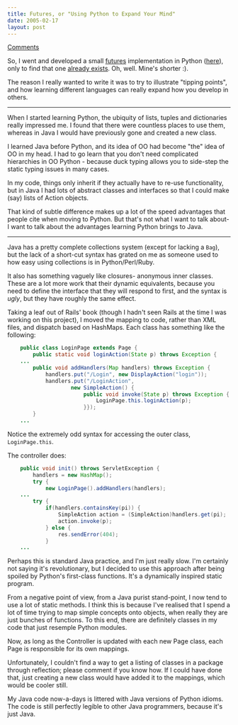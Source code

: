```yaml
---
title: Futures, or "Using Python to Expand Your Mind"
date: 2005-02-17
layout: post
---
```


[Comments](http://www.artima.com/forums/flat.jsp?forum=122&thread=94852)

So, I went and developed a small [futures][2] implementation in Python
([here][1]), only to find that one [already exists][3]. Oh, well. Mine's
shorter :).

The reason I really wanted to write it was to try to illustrate "tipping
points", and how learning different languages can really expand how you develop
in others.

-----

When I started learning Python, the ubiquity of lists, tuples and dictionaries
really impressed me. I found that there were countless places to use them,
whereas in Java I would have previously gone and created a new class.

I learned Java before Python, and its idea of OO had become "the" idea of OO in
my head.  I had to go learn that you don't need complicated hierarchies in OO
Python - because duck typing allows you to side-step the static typing issues
in many cases.

In my code, things only inherit if they actually have to re-use
functionality, but in Java I had lots of abstract classes and interfaces so
that I could make (say) lists of Action objects.

That kind of subtle difference makes up a lot of the speed advantages that
people cite when moving to Python. But that's not what I want to talk about- I
want to talk about the advantages learning Python brings to Java.

-----

Java has a pretty complete collections system (except for lacking a
<code>Bag</code>), but the lack of a short-cut syntax has grated on me as
someone used to how easy using collections is in Python/Perl/Ruby.

It also has something vaguely like closures- anonymous inner classes. These are
a lot more work that their dynamic equivalents, because you need to define the
interface that they will respond to first, and the syntax is *ugly*, but they
have roughly the same effect.

Taking a leaf out of Rails' book (though I hadn't seen Rails at the time I was
working on this project), I moved the mapping to code, rather than XML files, and
dispatch based on HashMaps. Each class has something like the following:

```java
    public class LoginPage extends Page {
        public static void loginAction(State p) throws Exception {
    ...
        public void addHandlers(Map handlers) throws Exception {
            handlers.put("/Login", new DisplayAction("login"));
            handlers.put("/LoginAction",
                    new SimpleAction() {
                        public void invoke(State p) throws Exception {
                            LoginPage.this.loginAction(p);
                        }});
        }
    ...
```

Notice the extremely odd syntax for accessing the outer class, <code>LoginPage.this</code>.

The controller does:

```java
    public void init() throws ServletException {
        handlers = new HashMap();
        try {
            new LoginPage().addHandlers(handlers);
    ...
        try {
            if(handlers.containsKey(pi)) {
                SimpleAction action = (SimpleAction)handlers.get(pi);
                action.invoke(p);
            } else {
                res.sendError(404);
            }
    ...
```

Perhaps this is standard Java practice, and I'm just really slow. I'm certainly
not saying it's revolutionary, but I decided to use this approach after being
spoiled by Python's first-class functions. It's a dynamically inspired static program.

From a negative point of view, from a Java purist stand-point, I now tend to
use a lot of static methods. I think this is because I've realised that I spend
a lot of time trying to map simple concepts onto objects, when really they are
just bunches of functions. To this end, there are definitely classes in my code
that just resemple Python modules.

Now, as long as the Controller is updated with each new Page class, each Page
is responsible for its own mappings.

Unfortunately, I couldn't find a way to get a listing of classes in a package
through reflection; please comment if you know how. If I could have done that,
just creating a new class would have added it to the mappings, which would be
cooler still.

My Java code now-a-days is littered with Java versions of Python idioms. The
code is still perfectly legible to other Java programmers, because it's just
Java.

[1]: /hacks/futures.py
[2]: http://www.ps.uni-sb.de/alice/manual/futures.html
[3]: http://aspn.activestate.com/ASPN/Cookbook/Python/Recipe/84317
